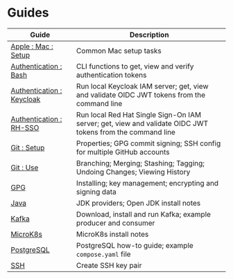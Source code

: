 # Guides

| Guide                                                          | Description                                                                                               |
|----------------------------------------------------------------|-----------------------------------------------------------------------------------------------------------|
| [Apple : Mac : Setup](apple/mac/setup/README.md)               | Common Mac setup tasks                                                                                    |
| [Authentication : Bash](authentication/bash/README.md)         | CLI functions to get, view and verify authentication tokens                                               |
| [Authentication : Keycloak](authentication/keycloak/README.md) | Run local Keycloak IAM server; get, view and validate OIDC JWT tokens from the command line               |
| [Authentication : RH-SSO](authentication/rh-sso/README.md)     | Run local Red Hat Single Sign-On IAM server; get, view and validate OIDC JWT tokens from the command line |
| [Git : Setup](git/setup/README.md)                             | Properties; GPG commit signing; SSH config for multiple GitHub accounts                                   |
| [Git : Use](git/use/README.md)                                 | Branching; Merging; Stashing; Tagging; Undoing Changes; Viewing History                                   |
| [GPG](gpg/README.md)                                           | Installing; key management; encrypting and signing data                                                   |
| [Java](java/README.md)                                         | JDK providers; Open JDK install notes                                                                     |
| [Kafka](kafka/README.md)                                       | Download, install and run Kafka; example producer and consumer                                            |
| [MicroK8s](kubernetes/microk8s/README.md)                      | MicroK8s install notes                                                                                    |
| [PostgreSQL](postgres/README.md)                               | PostgreSQL how-to guide; example `compose.yaml` file                                                      |
| [SSH](ssh/README.md)                                           | Create SSH key pair                                                                                       |
